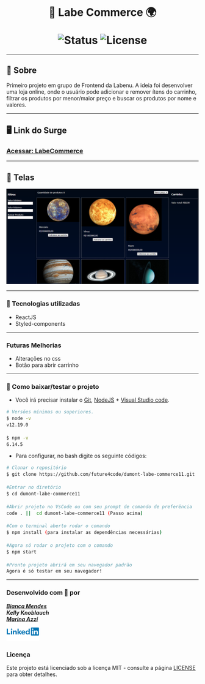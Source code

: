<h1 align=center>

 🚀 Labe Commerce 🌍 <br>

<img src="https://camo.githubusercontent.com/a45bd10a7ea5a30b5665d9869b0ce1324fa90350/68747470733a2f2f696d672e736869656c64732e696f2f62616467652f7374617475732d6163746976652d737563636573732e737667" alt="Status" data-canonical-src="https://img.shields.io/badge/status-active-success.svg" style="max-width:100%;">
<img src="https://camo.githubusercontent.com/890acbdcb87868b382af9a4b1fac507b9659d9bf/68747470733a2f2f696d672e736869656c64732e696f2f62616467652f6c6963656e73652d4d49542d626c75652e737667" alt="License" data-canonical-src="https://img.shields.io/badge/license-MIT-blue.svg" style="max-width:100%;">
</h1>

---

## 📝️ Sobre
Primeiro projeto em grupo de Frontend da Labenu. A ideia foi desenvolver uma loja online, onde o usuário pode adicionar e remover ítens do carrinho, filtrar os produtos por menor/maior preço e buscar os produtos por nome e valores.

---

## 🖥 Link do Surge
<h3>
<a href="http://oafish-design.surge.sh/" target="_blank">Acessar: LabeCommerce</a>
</h3>


---

## 🚀️ Telas

<img src="src/img/commerce_screen.png">

---

### 🚀️ Tecnologias utilizadas

- ReactJS
- Styled-components

---

### Futuras Melhorias

- Alterações no css
- Botão para abrir carrinho

---

### 💾️ Como baixar/testar o projeto

- Você irá precisar instalar o [Git](https://git-scm.com/), [NodeJS](https://nodejs.org/pt-br/download/) + [Visual Studio code](https://code.visualstudio.com/).

```bash
# Versões mínimas ou superiores.
$ node -v
v12.19.0

$ npm -v
6.14.5
```

- Para configurar, no bash digite os seguinte códigos:

```bash
# Clonar o repositório
$ git clone https://github.com/future4code/dumont-labe-commerce11.git

#Entrar no diretório
$ cd dumont-labe-commerce11

#Abrir projeto no VsCode ou com seu prompt de comando de preferência
code . ||  cd dumont-labe-commerce11 (Passo acima) 

#Com o terminal aberto rodar o comando
$ npm install (para instalar as dependências necessárias)

#Agora só rodar o projeto com o comando
$ npm start

#Pronto projeto abrirá em seu navegador padrão
Agora é só testar em seu navegador!

```
---

### Desenvolvido com 💜 por

<a href="https://www.linkedin.com/in/bianca-cmendes/" target="_blank">***Bianca Mendes***</a>
<br/> 
***Kelly Knoblauch***
<br/> 
<a href="https://www.linkedin.com/in/azzinogueiramarina/" target="_blank">***Marina Azzi***</a>
<br/> 
<img src="src/img/Linkedin-Logo.png" width="86px">


### Licença

Este projeto está licenciado sob a licença MIT - consulte a página [LICENSE](https://opensource.org/licenses/MIT) para obter detalhes.





